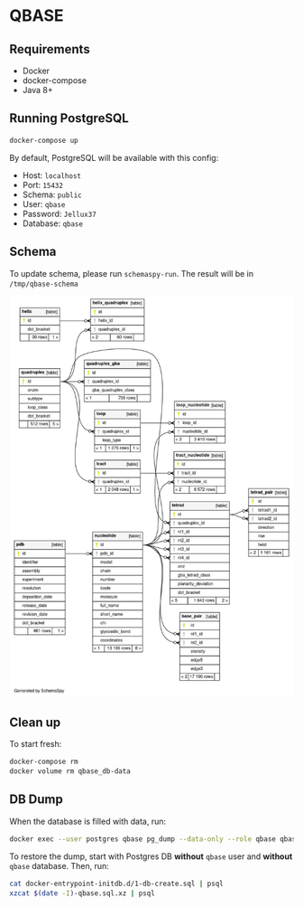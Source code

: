 # QBASE

## Requirements

- Docker
- docker-compose
- Java 8+

## Running PostgreSQL

``` sh
docker-compose up
```

By default, PostgreSQL will be available with this config:

- Host: `localhost`
- Port: `15432`
- Schema: `public`
- User: `qbase`
- Password: `Jellux37`
- Database: `qbase`

## Schema

To update schema, please run `schemaspy-run`. The result will be in `/tmp/qbase-schema`

![](schema.svg) 

## Clean up

To start fresh:

``` sh
docker-compose rm
docker volume rm qbase_db-data
```

## DB Dump

When the database is filled with data, run:

``` sh
docker exec --user postgres qbase pg_dump --data-only --role qbase qbase | xz --threads=0 > $(date -I)-qbase.sql.xz
```

To restore the dump, start with Postgres DB __without__ `qbase` user and __without__ `qbase` database. Then, run:
``` sh
cat docker-entrypoint-initdb.d/1-db-create.sql | psql
xzcat $(date -I)-qbase.sql.xz | psql
```
